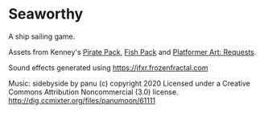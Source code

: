 Seaworthy
=========

A ship sailing game.

Assets from Kenney's [Pirate Pack](https://kenney.nl/assets/pirate-pack), [Fish Pack](https://www.kenney.nl/assets/fish-pack)
and [Platformer Art: Requests](https://www.kenney.nl/assets/platformer-art-requests).

Sound effects generated using https://jfxr.frozenfractal.com

Music:
sidebyside by panu (c) copyright 2020 Licensed under a Creative Commons Attribution Noncommercial  (3.0) license. http://dig.ccmixter.org/files/panumoon/61111
